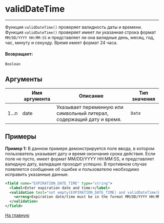 # validDateTime

---

Функция `validDateTime()` проверяет валидность даты и времени.
Функция `validDateTime()` проверяет имеет ли указанная строка формат `MM/DD/YYYY HH:MM:SS` и представляет ли она
валидные день, месяц, год, час, минуту и секунду. Время имеет формат 24 часа.

#### Возвращает:

`Boolean`

## Аргументы

|  | Имя аргумента | Описание | Тип значения |
| --- | --- | --- | --- |
| 1...n | date | Указывает переменную или символьный литерал, содержащий дату и время. | `Date` |

## Примеры

**Пример 1:** В данном примере демонстрируется поле ввода, в котором пользователь указывает дату и время окончания срока действия.
Если поле не пусто, имеет формат MM/DD/YYYY HH:MM:SS, и представляет валидную дату, валидация проходит успешно.
В противном случае появляется сообщение об ошибке и пользователю необходимо исправить указанные данные.
```xml
<field name="EXPIRATION_DATE_TIME" type="string">
  <label>Enter expiration date and time:</label>
  <validation test="not empty(EXPIRATION_DATE_TIME) and validDateTime(EXPIRATION_DATE_TIME)">
    <errmsg>Expiration date/time must be in the format MM/DD/YYYY HH:MM:SS</errmsg>
  </validation>
</field>
```



[На главную](./)